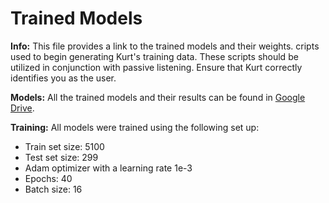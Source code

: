 # Trained Models

**Info:** This file provides a link to the trained models and their weights.  cripts used to begin generating Kurt's training data. These scripts should be utilized in conjunction with passive listening. Ensure that Kurt correctly identifies you as the user.

**Models:** All the trained models and their results can be found in [Google Drive](https://drive.google.com/drive/folders/1xrU92HZb4FoEOAKZw2ILF2h9hZiaqxma?usp=sharing).

**Training:**
All models were trained using the following set up:
- Train set size: 5100 
- Test set size: 299
- Adam optimizer with a learning rate 1e-3
- Epochs: 40
- Batch size: 16
